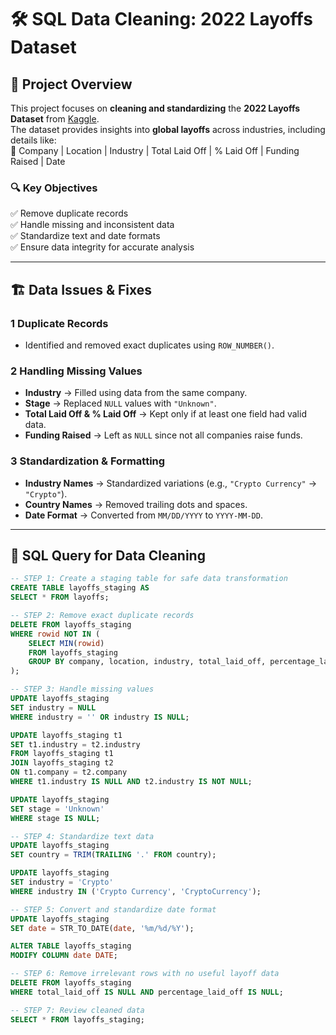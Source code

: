 # 🛠️ SQL Data Cleaning: 2022 Layoffs Dataset  

## 📌 Project Overview  
This project focuses on **cleaning and standardizing** the **2022 Layoffs Dataset** from [Kaggle](https://www.kaggle.com/datasets/swaptr/layoffs-2022).  
The dataset provides insights into **global layoffs** across industries, including details like:  
📌 Company | Location | Industry | Total Laid Off | % Laid Off | Funding Raised | Date  

### **🔍 Key Objectives**  
✅ Remove duplicate records  
✅ Handle missing and inconsistent data  
✅ Standardize text and date formats  
✅ Ensure data integrity for accurate analysis  

---

## 🏗️ Data Issues & Fixes  

### **1 Duplicate Records**  
- Identified and removed exact duplicates using `ROW_NUMBER()`.  

### **2 Handling Missing Values**  
- **Industry** → Filled using data from the same company.  
- **Stage** → Replaced `NULL` values with `"Unknown"`.  
- **Total Laid Off & % Laid Off** → Kept only if at least one field had valid data.  
- **Funding Raised** → Left as `NULL` since not all companies raise funds.  

### **3 Standardization & Formatting**  
- **Industry Names** → Standardized variations (e.g., `"Crypto Currency"` → `"Crypto"`).  
- **Country Names** → Removed trailing dots and spaces.  
- **Date Format** → Converted from `MM/DD/YYYY` to `YYYY-MM-DD`.  

---

## 💾 SQL Query for Data Cleaning  

```sql
-- STEP 1: Create a staging table for safe data transformation
CREATE TABLE layoffs_staging AS
SELECT * FROM layoffs;

-- STEP 2: Remove exact duplicate records
DELETE FROM layoffs_staging
WHERE rowid NOT IN (
    SELECT MIN(rowid)
    FROM layoffs_staging
    GROUP BY company, location, industry, total_laid_off, percentage_laid_off, date, stage, country, funds_raised_millions
);

-- STEP 3: Handle missing values
UPDATE layoffs_staging
SET industry = NULL
WHERE industry = '' OR industry IS NULL;

UPDATE layoffs_staging t1
SET t1.industry = t2.industry
FROM layoffs_staging t1
JOIN layoffs_staging t2
ON t1.company = t2.company
WHERE t1.industry IS NULL AND t2.industry IS NOT NULL;

UPDATE layoffs_staging
SET stage = 'Unknown'
WHERE stage IS NULL;

-- STEP 4: Standardize text data
UPDATE layoffs_staging
SET country = TRIM(TRAILING '.' FROM country);

UPDATE layoffs_staging
SET industry = 'Crypto'
WHERE industry IN ('Crypto Currency', 'CryptoCurrency');

-- STEP 5: Convert and standardize date format
UPDATE layoffs_staging
SET date = STR_TO_DATE(date, '%m/%d/%Y'); 

ALTER TABLE layoffs_staging
MODIFY COLUMN date DATE;

-- STEP 6: Remove irrelevant rows with no useful layoff data
DELETE FROM layoffs_staging
WHERE total_laid_off IS NULL AND percentage_laid_off IS NULL;

-- STEP 7: Review cleaned data
SELECT * FROM layoffs_staging;

